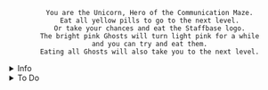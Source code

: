 <div style="text-align: center;">

```
You are the Unicorn, Hero of the Communication Maze.
Eat all yellow pills to go to the next level.
Or take your chances and eat the Staffbase logo.
The bright pink Ghosts will turn light pink for a while
and you can try and eat them.
Eating all Ghosts will also take you to the next level.
```
</div>
<details>
<summary>Info</summary>
Use A,S,W,D or the arrow keys to control the Unicorn.<br>
There are 3 types of Ghosts with slightly different movement behaviour.<br>
At the first level, 2 random Ghosts will spawn.<br>
Each next level an extra Ghost will spawn.
</details>
<details>
<summary>To Do</summary>
* Add touch controls <br>
* Add info screen + toggle button "?"<br>
* Add a leaderboard. Sort by highest level and lowest death count.<br>
</details>